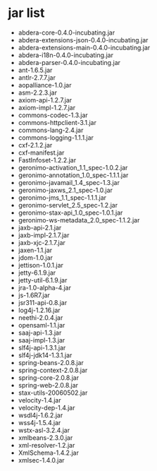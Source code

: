 jar list
===================
- abdera-core-0.4.0-incubating.jar
- abdera-extensions-json-0.4.0-incubating.jar
- abdera-extensions-main-0.4.0-incubating.jar
- abdera-i18n-0.4.0-incubating.jar
- abdera-parser-0.4.0-incubating.jar
- ant-1.6.5.jar
- antlr-2.7.7.jar
- aopalliance-1.0.jar
- asm-2.2.3.jar
- axiom-api-1.2.7.jar
- axiom-impl-1.2.7.jar
- commons-codec-1.3.jar
- commons-httpclient-3.1.jar
- commons-lang-2.4.jar
- commons-logging-1.1.1.jar
- cxf-2.1.2.jar
- cxf-manifest.jar
- FastInfoset-1.2.2.jar
- geronimo-activation_1.1_spec-1.0.2.jar
- geronimo-annotation_1.0_spec-1.1.1.jar
- geronimo-javamail_1.4_spec-1.3.jar
- geronimo-jaxws_2.1_spec-1.0.jar
- geronimo-jms_1.1_spec-1.1.1.jar
- geronimo-servlet_2.5_spec-1.2.jar
- geronimo-stax-api_1.0_spec-1.0.1.jar
- geronimo-ws-metadata_2.0_spec-1.1.2.jar
- jaxb-api-2.1.jar
- jaxb-impl-2.1.7.jar
- jaxb-xjc-2.1.7.jar
- jaxen-1.1.jar
- jdom-1.0.jar
- jettison-1.0.1.jar
- jetty-6.1.9.jar
- jetty-util-6.1.9.jar
- jra-1.0-alpha-4.jar
- js-1.6R7.jar
- jsr311-api-0.8.jar
- log4j-1.2.16.jar
- neethi-2.0.4.jar
- opensaml-1.1.jar
- saaj-api-1.3.jar
- saaj-impl-1.3.jar
- slf4j-api-1.3.1.jar
- slf4j-jdk14-1.3.1.jar
- spring-beans-2.0.8.jar
- spring-context-2.0.8.jar
- spring-core-2.0.8.jar
- spring-web-2.0.8.jar
- stax-utils-20060502.jar
- velocity-1.4.jar
- velocity-dep-1.4.jar
- wsdl4j-1.6.2.jar
- wss4j-1.5.4.jar
- wstx-asl-3.2.4.jar
- xmlbeans-2.3.0.jar
- xml-resolver-1.2.jar
- XmlSchema-1.4.2.jar
- xmlsec-1.4.0.jar
